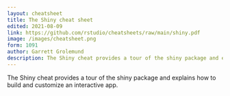 ```yaml
---
layout: cheatsheet
title: The Shiny cheat sheet
edited: 2021-08-09
link: https://github.com/rstudio/cheatsheets/raw/main/shiny.pdf
image: /images/cheatsheet.png
form: 1091
author: Garrett Grolemund
description: The Shiny cheat provides a tour of the shiny package and explains how to build and customize an interactive app.
---
```


The Shiny cheat provides a tour of the shiny package and explains how to build and customize an interactive app.
